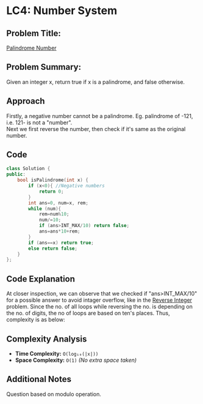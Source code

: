 # LC4: Number System

## Problem Title:
<a href="https://leetcode.com/problems/palindrome-number/description">Palindrome Number</a>

## Problem Summary:
Given an integer x, return true if x is a palindrome, and false otherwise.
## Approach
Firstly, a negative number cannot be a palindrome. Eg. palindrome of -121, i.e. 121- is not a "number".  
Next we first reverse the number, then check if it's same as the original number.  
## Code

```cpp
class Solution {
public:
    bool isPalindrome(int x) {
        if (x<0){ //Negative numbers
            return 0;
        }
        int ans=0, num=x, rem;
        while (num){
            rem=num%10;
            num/=10;
            if (ans>INT_MAX/10) return false;
            ans=ans*10+rem;
        }
        if (ans==x) return true;
        else return false;
    }
};
```  
## Code Explanation
At closer inspection, we can observe that we checked if "ans>INT_MAX/10" for a possible answer to avoid intager overflow, like in the <a href="reverseInteger.md">Reverse Integer</a> problem. Since the no. of all loops while reversing the no. is depending on the no. of digits, the no of loops are based on ten's places. Thus, complexity is as below:  

## Complexity Analysis
- **Time Complexity:**  `O(log₁₀(|x|))` 
- **Space Complexity:** `O(1)`   _(No extra space taken)_

## Additional Notes
Question based on modulo operation.
